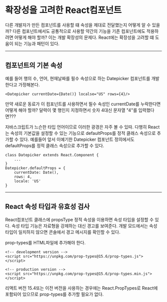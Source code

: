# 확장성을 고려한 React컴포넌트

다른 개발자가 만든 컴포넌트를 사용할 떄 속성을 제대로 전달했는지 어떻게 알 수 있을까? 다른 컴포넌트에서도 공통적으로 사용할 약간의 기능을 기존 컴포넌트에도 적용하려면 어떻게 해야 할까? 이는 개발 확장성의 문제다. React에는 확장성을 고려할 떄 도움이 되는 기능과 패턴이 있다.

--- 
## 컴포넌트의 기본 속성

예를 들어 행의 수, 언어, 현재날짜를 필수 속성으로 하는 Datepicker 컴포넌트를 개발한다고 가정해본다.
```
<Datepicker currentDate={Date()} localse="US" rows={4}/>
```
만약 새로운 동료가 이 컴포넌트를 사용하면서 필수 속성인 currentDate를 누락한다면 어떻게 해야 할까? 달력이 몇 행인지 지정하면서 숫자 4대신 문자열 "4"를 입력했다면???

자바스크립트가 느슨한 타입 언어이므로 이러한 광경은 자주 볼 수 있따. 다행히 React는 속성의 기본값을 설정할 수 있는 기능으로 defaultProps를 정적 클래스 속성으로 추가할 수 있다.  예를들어 앞서 이예기한 Datepicker 컴포넌트 정의에서도 defaultProps를 정적 클래스 속성으로 추가할 수 있다.

```
class Datepicker extends React.Component { 
    ...
}
Datepicker.defaultProps = {
    currentDate: Date(), 
    rows: 4,
    locale: 'US'
}
````

---
## React 속성 타입과 유효성 검사

React컴포넌트 클래스에 propsType 정적 속성을 이용하면 속성 타입을 설정할 수 있다. 속성 타입 기능은 자료형을 강제하는 대신 경고를 보여준다. 개발 모드에서는 속성 타입이 일치하지 않으면 콘솔에서 경고 메시지를 확인할 수 있다. 

prop-types를 HTML파일에 추가해야 한다. 
```
<!-- development version -->
<script src="https://unpkg.com/prop-types@15.6/prop-types.js"></script>
 
<!-- production version -->
<script src="https://unpkg.com/prop-types@15.6/prop-types.min.js"></script>
```
리액트 버전 15.4또는 이전 버전을 사용하는 경우에는 React.PropTypes로 React에 포함되어 있으므로 prop-types를 추가할 필요가 없다. 

